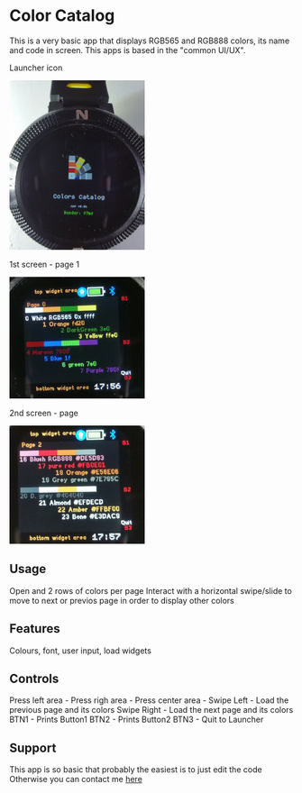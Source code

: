 # Color Catalog

This is a very basic app that displays RGB565 and RGB888 colors, its name and code in screen.
This apps is based in the "common UI/UX".


Launcher icon

![](color_catalog.png)

1st screen - page 1

![](color_catalog_s1.png)

2nd screen - page

![](color_catalog_s2.png)

## Usage

Open and 2 rows of colors per page 
Interact with a horizontal swipe/slide to move to next or previos page in order to display other colors

## Features

Colours, font, user input, load widgets


## Controls
Press left area - 
Press righ area - 
Press center area - 
Swipe Left - Load the previous page and its colors
Swipe Right - Load the next page and its colors
BTN1 - Prints Button1
BTN2 - Prints Button2
BTN3 - Quit to Launcher


## Support

This app is so basic that probably the easiest is to just edit the code 
Otherwise you can contact me [here](https://github.com/dapgo)